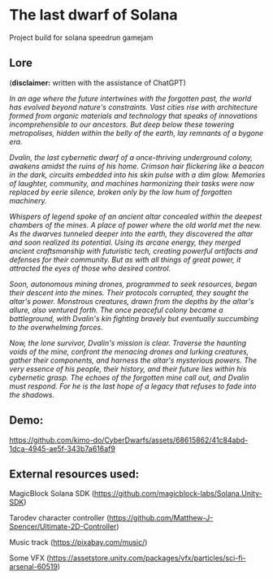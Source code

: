 # The last dwarf of Solana
Project build for solana speedrun gamejam

## Lore

(**disclaimer:** written with the assistance of ChatGPT)


_In an age where the future intertwines with the forgotten past, the world has evolved beyond nature's constraints. Vast cities rise with architecture formed from organic materials and technology that speaks of innovations incomprehensible to our ancestors. But deep below these towering metropolises, hidden within the belly of the earth, lay remnants of a bygone era._

_Dvalin, the last cybernetic dwarf of a once-thriving underground colony, awakens amidst the ruins of his home. Crimson hair flickering like a beacon in the dark, circuits embedded into his skin pulse with a dim glow. Memories of laughter, community, and machines harmonizing their tasks were now replaced by eerie silence, broken only by the low hum of forgotten machinery._

_Whispers of legend spoke of an ancient altar concealed within the deepest chambers of the mines. A place of power where the old world met the new. As the dwarves tunneled deeper into the earth, they discovered the altar and soon realized its potential. Using its arcane energy, they merged ancient craftsmanship with futuristic tech, creating powerful artifacts and defenses for their community. But as with all things of great power, it attracted the eyes of those who desired control._

_Soon, autonomous mining drones, programmed to seek resources, began their descent into the mines. Their protocols corrupted, they sought the altar's power. Monstrous creatures, drawn from the depths by the altar's allure, also ventured forth. The once peaceful colony became a battleground, with Dvalin's kin fighting bravely but eventually succumbing to the overwhelming forces._

_Now, the lone survivor, Dvalin's mission is clear. Traverse the haunting voids of the mine, confront the menacing drones and lurking creatures, gather their components, and harness the altar's mysterious powers. The very essence of his people, their history, and their future lies within his cybernetic grasp. The echoes of the forgotten mine call out, and Dvalin must respond. For he is the last hope of a legacy that refuses to fade into the shadows._


## Demo:

https://github.com/kimo-do/CyberDwarfs/assets/68615862/41c84abd-1dca-4945-ae5f-343b7a616af9

## External resources used:

MagicBlock Solana SDK (https://github.com/magicblock-labs/Solana.Unity-SDK)

Tarodev character controller (https://github.com/Matthew-J-Spencer/Ultimate-2D-Controller)

Music track (https://pixabay.com/music/)

Some VFX (https://assetstore.unity.com/packages/vfx/particles/sci-fi-arsenal-60519)
